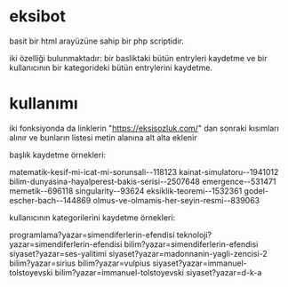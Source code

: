 eksibot
=======

basit bir html arayüzüne sahip bir php scriptidir.

iki özelliği bulunmaktadır: bir basliktaki bütün entryleri kaydetme ve bir kullanıcının bir kategorideki bütün entrylerini kaydetme.

kullanımı
=========

iki fonksiyonda da linklerin "https://eksisozluk.com/" dan sonraki kısımları alınır ve bunların listesi metin alanına alt alta eklenir

başlık kaydetme örnekleri:

matematik-kesif-mi-icat-mi-sorunsali--118123
kainat-simulatoru--1941012
bilim-dunyasina-hayalperest-bakis-serisi--2507648
emergence--531471
memetik--696118
singularity--93624
eksiklik-teoremi--1532361
godel-escher-bach--144869
olmus-ve-olmamis-her-seyin-resmi--839063

kullanıcının kategorilerini kaydetme örnekleri:

programlama?yazar=simendiferlerin-efendisi
teknoloji?yazar=simendiferlerin-efendisi
bilim?yazar=simendiferlerin-efendisi
siyaset?yazar=ses-yalitimi
siyaset?yazar=madonnanin-yagli-zencisi-2
bilim?yazar=sirius
bilim?yazar=vulpius
siyaset?yazar=immanuel-tolstoyevski
bilim?yazar=immanuel-tolstoyevski
siyaset?yazar=d-k-a
